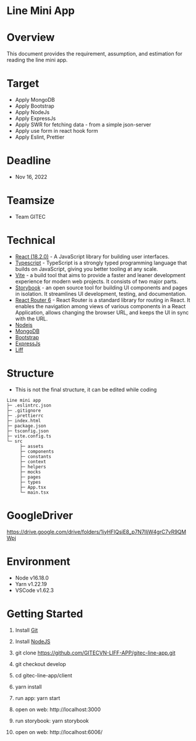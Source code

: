 # Line Mini App

# Overview

This document provides the requirement, assumption, and estimation for reading the line mini app.

# Target

- Apply MongoDB
- Apply Bootstrap
- Apply NodeJs
- Apply ExpressJs
- Apply SWR for fetching data - from a simple json-server
- Apply use form in react hook form
- Apply Eslint, Prettier

# Deadline

- Nov 16, 2022

# Teamsize

- Team GITEC

# Technical

- [React (18.2.0)](https://reactjs.org/) - A JavaScript library for building user interfaces.
- [Typescript](https://www.typescriptlang.org/) - TypeScript is a strongly typed programming language that builds on JavaScript, giving you better tooling at any scale.
- [Vite](https://vitejs.dev/guide/) - a build tool that aims to provide a faster and leaner development experience for modern web projects. It consists of two major parts.
- [Storybook](https://storybook.js.org/) - an open source tool for building UI components and pages in isolation. It streamlines UI development, testing, and documentation.
- [React Router 6](https://reactrouter.com/en/v6.3.0/getting-started/overview) - React Router is a standard library for routing in React. It enables the navigation among views of various components in a React Application, allows changing the browser URL, and keeps the UI in sync with the URL.
- [Nodejs](https://nodejs.org/en/)
- [MongoDB](https://www.mongodb.com/)
- [Bootstrap](https://getbootstrap.com/)
- [ExpressJs](https://expressjs.com/)
- [Liff](https://developers.line.biz/en/docs/liff/overview/)

# Structure

- This is not the final structure, it can be edited while coding

```
Line mini app
├─ .eslintrc.json
├─ .gitignore
├─ .prettierrc
├─ index.html
├─ package.json
├─ tsconfig.json
├─ vite.config.ts
└─ src
     ├─ assets
     ├─ components
     ├─ constants
     ├─ context
     ├─ helpers
     ├─ mocks
     ├─ pages
     ├─ types
     ├─ App.tsx
     └─ main.tsx
```

# GoogleDriver

https://drive.google.com/drive/folders/1iyHFlQsiE8_p7N7lIjW4grC7vR9QMWpj

# Environment

- Node v16.18.0
- Yarn v1.22.19
- VSCode v1.62.3

# Getting Started

1. Install [Git](https://git-scm.com/downloads)

2. Install [NodeJS](https://nodejs.org/en/download/)

3. git clone https://github.com/GITECVN-LIFF-APP/gitec-line-app.git

4. git checkout develop

5. cd gitec-line-app/client

6. yarn install

7. run app: yarn start

8. open on web: http://localhost:3000

9.  run storybook: yarn storybook

10. open on web: http://localhost:6006/
